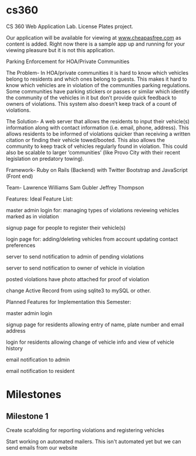 cs360
=====

CS 360 Web Application Lab. License Plates project.

Our application will be available for viewing at www.cheapasfree.com as content is added.  Right now there is a sample app up and running for your viewing pleasure but it is not this application.

Parking Enforcement for HOA/Private Communities

The Problem-
	In HOA/private communities it is hard to know which vehicles belong to residents and which ones belong to guests.  This makes it hard to know which vehicles are in violation of the communities parking regulations.  Some communities have parking stickers or passes or similar which identify the community of the vehicles in it but don’t provide quick feedback to owners of violations.  This system also doesn’t keep track of a count of violations.

The Solution-
	A web server that allows the residents to input their vehicle(s) information along with contact information (i.e. email, phone, address).  This allows residents to be informed of violations quicker than receiving a written citation or finding their vehicle towed/booted.  This also allows the community to keep track of vehicles regularly found in violation.  This could also be scalable to larger ‘communities’ (like Provo City with their recent legislation on predatory towing).

Framework-
	Ruby on Rails (Backend) with Twitter Bootstrap and JavaScript (Front end)

Team-
	Lawrence Williams
	Sam Gubler
	Jeffrey Thompson







Features:
Ideal Feature List:

master admin login for:
 managing types of violations
 reviewing vehicles marked as in violation
   
 signup page for people to register their vehicle(s)

 login page for:
  adding/deleting vehicles from account
  updating contact preferences

 server to send notification to admin of pending violations

 server to send notification to owner of vehicle in violation

 posted violations have photo attached for proof of violation

 change Active Record from using sqlite3 to mySQL or other.


 Planned Features for Implementation this Semester:

 master admin login

 signup page for residents
  allowing entry of name, plate number and email address

 login for residents
  allowing change of vehicle info and view of vehicle history

 email notification to admin

 email notification to resident

# Milestones

## Milestone 1

Create scafolding for reporting violations and registering vehicles

Start working on automated mailers. This isn't automated yet but we can send emails from our website

